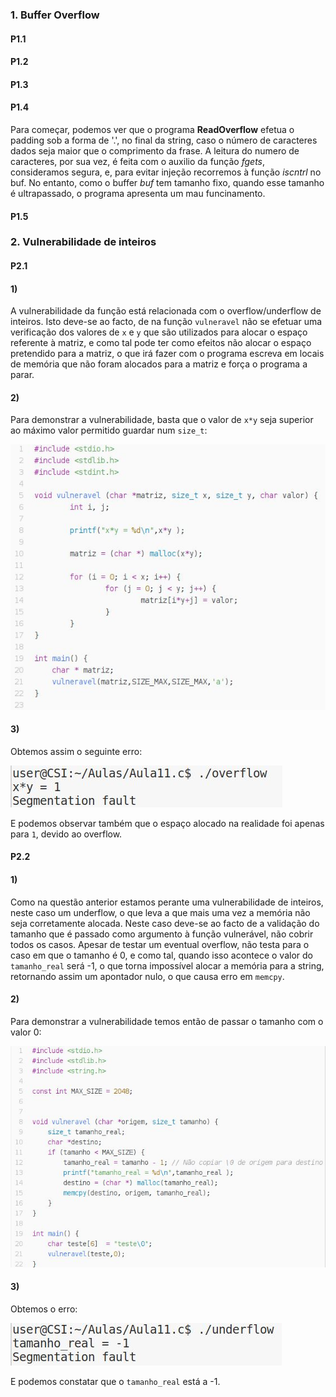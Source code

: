
### 1. Buffer Overflow

#### P1.1


#### P1.2


#### P1.3


#### P1.4
Para começar, podemos ver que o programa **ReadOverflow** efetua o padding sob a forma de '.', no final da string, caso o número de caracteres dados seja maior que o comprimento da frase.
A leitura do numero de caracteres, por sua vez, é feita com o auxilio da função *fgets*, consideramos segura, e, para evitar injeção recorremos à função *iscntrl* no buf.
No entanto, como o buffer *buf* tem tamanho fixo, quando esse tamanho é ultrapassado, o programa apresenta um mau funcinamento.

#### P1.5


### 2. Vulnerabilidade de inteiros

#### P2.1

#### 1)

A vulnerabilidade da função está relacionada com o overflow/underflow de inteiros.
Isto deve-se ao facto, de na função `vulneravel` não se efetuar uma verificação dos valores de `x` e `y` que são utilizados para alocar o espaço referente à matriz, e como tal pode ter como efeitos não alocar o espaço pretendido para a matriz, o que irá fazer com o programa escreva em locais de memória que não foram alocados para a matriz e força o programa a parar.

#### 2)
Para demonstrar a vulnerabilidade, basta que o valor de `x*y` seja superior ao máximo valor permitido guardar num `size_t`:

![](./imagens_p2.1/p2.1-1.JPG)

#### 3)
Obtemos assim o seguinte erro:

![](./imagens_p2.1/p2.1-2.JPG)

E podemos observar também que o espaço alocado na realidade foi apenas para `1`, devido ao overflow.


#### P2.2

#### 1)
Como na questão anterior estamos perante uma vulnerabilidade de inteiros, neste caso um underflow, o que leva a que mais uma vez a memória não seja corretamente alocada.
Neste caso deve-se ao facto de a validação do tamanho que é passado como argumento à função vulnerável, não cobrir todos os casos. Apesar de testar um eventual overflow, não testa para o caso em que o tamanho é 0, e como tal, quando isso acontece o valor do `tamanho_real` será -1, o que torna impossível alocar a memória para a string, retornando assim um apontador nulo, o que causa erro em `memcpy`.

#### 2)
Para demonstrar a vulnerabilidade temos então de passar o tamanho com o valor 0:

![](./imagens_p2.1/p2.1-3.JPG)

#### 3)
Obtemos o erro:

![](./imagens_p2.1/p2.1-4.JPG)

E podemos constatar que o `tamanho_real` está a -1.